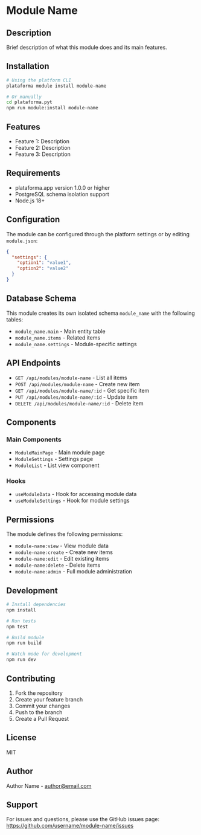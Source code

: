 # Module Name

## Description
Brief description of what this module does and its main features.

## Installation

```bash
# Using the platform CLI
plataforma module install module-name

# Or manually
cd plataforma.pyt
npm run module:install module-name
```

## Features

- Feature 1: Description
- Feature 2: Description
- Feature 3: Description

## Requirements

- plataforma.app version 1.0.0 or higher
- PostgreSQL schema isolation support
- Node.js 18+

## Configuration

The module can be configured through the platform settings or by editing `module.json`:

```json
{
  "settings": {
    "option1": "value1",
    "option2": "value2"
  }
}
```

## Database Schema

This module creates its own isolated schema `module_name` with the following tables:

- `module_name.main` - Main entity table
- `module_name.items` - Related items
- `module_name.settings` - Module-specific settings

## API Endpoints

- `GET /api/modules/module-name` - List all items
- `POST /api/modules/module-name` - Create new item
- `GET /api/modules/module-name/:id` - Get specific item
- `PUT /api/modules/module-name/:id` - Update item
- `DELETE /api/modules/module-name/:id` - Delete item

## Components

### Main Components
- `ModuleMainPage` - Main module page
- `ModuleSettings` - Settings page
- `ModuleList` - List view component

### Hooks
- `useModuleData` - Hook for accessing module data
- `useModuleSettings` - Hook for module settings

## Permissions

The module defines the following permissions:

- `module-name:view` - View module data
- `module-name:create` - Create new items
- `module-name:edit` - Edit existing items
- `module-name:delete` - Delete items
- `module-name:admin` - Full module administration

## Development

```bash
# Install dependencies
npm install

# Run tests
npm test

# Build module
npm run build

# Watch mode for development
npm run dev
```

## Contributing

1. Fork the repository
2. Create your feature branch
3. Commit your changes
4. Push to the branch
5. Create a Pull Request

## License

MIT

## Author

Author Name - author@email.com

## Support

For issues and questions, please use the GitHub issues page: https://github.com/username/module-name/issues